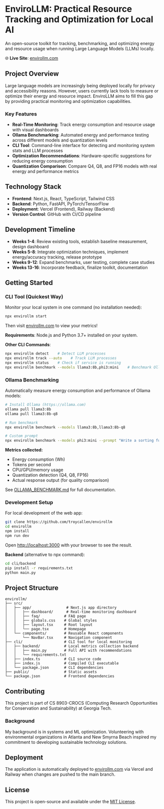 # EnviroLLM: Practical Resource Tracking and Optimization for Local AI

An open-source toolkit for tracking, benchmarking, and optimizing energy and resource usage when running Large Language Models (LLMs) locally.

🌐 **Live Site**: [envirollm.com](https://envirollm.com)

## Project Overview

Large language models are increasingly being deployed locally for privacy and accessibility reasons. However, users currently lack tools to measure or optimize their energy and resource impact. EnviroLLM aims to fill this gap by providing practical monitoring and optimization capabilities.

### Key Features
- **Real-Time Monitoring**: Track energy consumption and resource usage with visual dashboards
- **Ollama Benchmarking**: Automated energy and performance testing across different models and quantization levels
- **CLI Tool**: Command-line interface for detecting and monitoring system stats and LLM processes
- **Optimization Recommendations**: Hardware-specific suggestions for reducing energy consumption
- **Quantization Comparison**: Compare Q4, Q8, and FP16 models with real energy and performance metrics

## Technology Stack

- **Frontend**: Next.js, React, TypeScript, Tailwind CSS
- **Backend**: Python, FastAPI, PyTorch/TensorFlow
- **Deployment**: Vercel (Frontend), Railway (Backend)
- **Version Control**: GitHub with CI/CD pipeline

## Development Timeline

- **Weeks 1-4**: Review existing tools, establish baseline measurement, design dashboard
- **Weeks 5-8**: Integrate optimization techniques, implement energy/accuracy tracking, release prototype
- **Weeks 9-12**: Expand benchmarks, user testing, complete case studies
- **Weeks 13-16**: Incorporate feedback, finalize toolkit, documentation

## Getting Started

### CLI Tool (Quickest Way)

Monitor your local system in one command (no installation needed):

```bash
npx envirollm start
```

Then visit [envirollm.com](https://envirollm.com) to view your metrics!

**Requirements**: Node.js and Python 3.7+ installed on your system.

**Other CLI Commands**:
```bash
npx envirollm detect    # Detect LLM processes
npx envirollm track --auto    # Track LLM processes
npx envirollm status    # Check if service is running
npx envirollm benchmark --models llama3:8b,phi3:mini    # Benchmark Ollama models
```

### Ollama Benchmarking

Automatically measure energy consumption and performance of Ollama models:

```bash
# Install Ollama (https://ollama.com)
ollama pull llama3:8b
ollama pull llama3:8b-q8

# Run benchmark
npx envirollm benchmark --models llama3:8b,llama3:8b-q8

# Custom prompt
npx envirollm benchmark --models phi3:mini --prompt "Write a sorting function"
```

**Metrics collected:**
- Energy consumption (Wh)
- Tokens per second
- CPU/GPU/memory usage
- Quantization detection (Q4, Q8, FP16)
- Actual response output (for quality comparison)

See [OLLAMA_BENCHMARK.md](OLLAMA_BENCHMARK.md) for full documentation.

### Development Setup

For local development of the web app:

```bash
git clone https://github.com/troycallen/envirollm
cd envirollm
npm install
npm run dev
```

Open [http://localhost:3000](http://localhost:3000) with your browser to see the result.

**Backend** (alternative to npx command):
```bash
cd cli/backend
pip install -r requirements.txt
python main.py
```

## Project Structure

```
envirollm/
├── src/
│   ├── app/                # Next.js app directory
│   │   ├── dashboard/      # Real-time monitoring dashboard
│   │   ├── faq/           # FAQ page
│   │   ├── globals.css    # Global styles
│   │   ├── layout.tsx     # Root layout
│   │   └── page.tsx       # Homepage
│   └── components/        # Reusable React components
│       └── NavBar.tsx     # Navigation component
├── cli/                   # CLI tool for local monitoring
│   ├── backend/           # Local metrics collection backend
│   │   ├── main.py        # Full API with recommendations
│   │   └── requirements.txt
│   ├── index.ts           # CLI source code
│   ├── index.js           # Compiled CLI executable
│   └── package.json       # CLI dependencies
├── public/                # Static assets
└── package.json           # Frontend dependencies
```

## Contributing

This project is part of CS 8903-CROCS (Computing Research Opportunities for Conservation and Sustainability) at Georgia Tech. 

### Background

My background is in systems and ML optimization. Volunteering with environmental organizations in Atlanta and New Smyrna Beach inspired my commitment to developing sustainable technology solutions.

## Deployment

The application is automatically deployed to [envirollm.com](https://envirollm.com) via Vercel and Railway when changes are pushed to the main branch.

## License

This project is open-source and available under the [MIT License](LICENSE).
